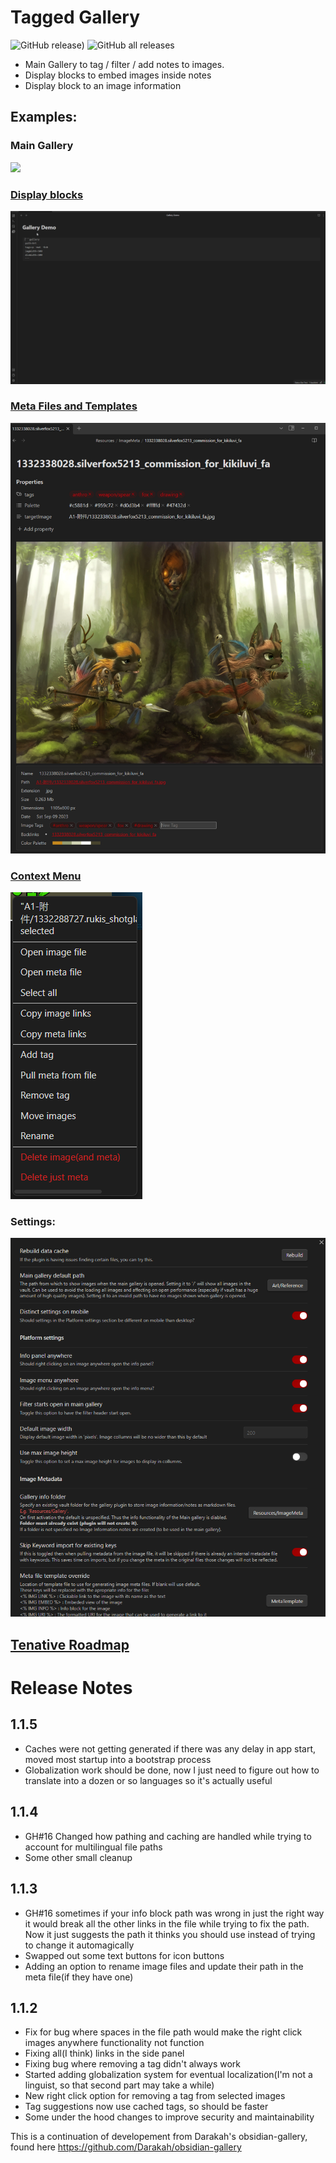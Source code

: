 # Tagged Gallery
![GitHub release)](https://img.shields.io/github/v/release/TomNCatz/obsidian-gallery)
![GitHub all releases](https://img.shields.io/github/downloads/TomNCatz/obsidian-gallery/total)

- Main Gallery to tag / filter / add notes to images.
- Display blocks to embed images inside notes
- Display block to an image information

## Examples:

### Main Gallery
![](docs/images/Example_main_gallery.gif)

### [Display blocks](docs/READEME_DisplayBlocks.md)
![](docs/images/Example_Display_Block.gif)

### [Meta Files and Templates](docs/README_MetaFiles.md)
![](docs/images/MetaFile.png)

### [Context Menu](docs/README_ContextMenu.md)
![](docs/images/ContextMenu.png)

### Settings:
![](docs/images/Gallery_Settings.png)

## [Tenative Roadmap](docs/README_Roadmap.md)

# Release Notes
## 1.1.5
 - Caches were not getting generated if there was any delay in app start, moved most startup into a bootstrap process
 - Globalization work should be done, now I just need to figure out how to translate into a dozen or so languages so it's actually useful

## 1.1.4
 - GH#16 Changed how pathing and caching are handled while trying to account for multilingual file paths
 - Some other small cleanup

## 1.1.3
 - GH#16 sometimes if your info block path was wrong in just the right way it would break all the other links in the file while trying to fix the path. Now it just suggests the path it thinks you should use instead of trying to change it automagically
 - Swapped out some text buttons for icon buttons
 - Adding an option to rename image files and update their path in the meta file(if they have one)

## 1.1.2
 - Fix for bug where spaces in the file path would make the right click images anywhere functionality not function
 - Fixing all(I think) links in the side panel
 - Fixing bug where removing a tag didn't always work
 - Started adding globalization system for eventual localization(I'm not a linguist, so that second part may take a while)
 - New right click option for removing a tag from selected images
 - Tag suggestions now use cached tags, so should be faster
 - Some under the hood changes to improve security and maintainability

This is a continuation of developement from Darakah's obsidian-gallery, found here https://github.com/Darakah/obsidian-gallery
